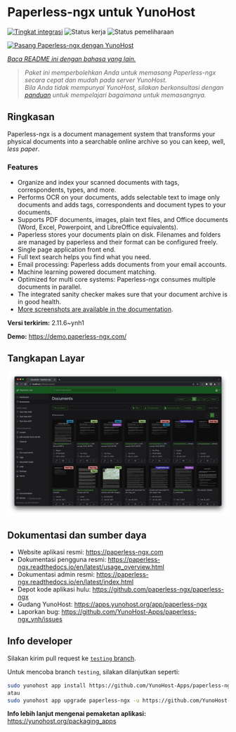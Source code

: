 <!--
N.B.: README ini dibuat secara otomatis oleh <https://github.com/YunoHost/apps/tree/master/tools/readme_generator>
Ini TIDAK boleh diedit dengan tangan.
-->

# Paperless-ngx untuk YunoHost

[![Tingkat integrasi](https://dash.yunohost.org/integration/paperless-ngx.svg)](https://ci-apps.yunohost.org/ci/apps/paperless-ngx/) ![Status kerja](https://ci-apps.yunohost.org/ci/badges/paperless-ngx.status.svg) ![Status pemeliharaan](https://ci-apps.yunohost.org/ci/badges/paperless-ngx.maintain.svg)

[![Pasang Paperless-ngx dengan YunoHost](https://install-app.yunohost.org/install-with-yunohost.svg)](https://install-app.yunohost.org/?app=paperless-ngx)

*[Baca README ini dengan bahasa yang lain.](./ALL_README.md)*

> *Paket ini memperbolehkan Anda untuk memasang Paperless-ngx secara cepat dan mudah pada server YunoHost.*  
> *Bila Anda tidak mempunyai YunoHost, silakan berkonsultasi dengan [panduan](https://yunohost.org/install) untuk mempelajari bagaimana untuk memasangnya.*

## Ringkasan

Paperless-ngx is a document management system that transforms your physical documents into a searchable online archive so you can keep, well, *less paper*.

### Features

* Organize and index your scanned documents with tags, correspondents, types, and more.
* Performs OCR on your documents, adds selectable text to image only documents and adds tags, correspondents and document types to your documents.
* Supports PDF documents, images, plain text files, and Office documents (Word, Excel, Powerpoint, and LibreOffice equivalents).
* Paperless stores your documents plain on disk. Filenames and folders are managed by paperless and their format can be configured freely.
* Single page application front end.
* Full text search helps you find what you need.
* Email processing: Paperless adds documents from your email accounts.
* Machine learning powered document matching.
* Optimized for multi core systems: Paperless-ngx consumes multiple documents in parallel.
* The integrated sanity checker makes sure that your document archive is in good health.
* [More screenshots are available in the documentation](https://paperless-ngx.readthedocs.io/en/latest/screenshots.html).


**Versi terkirim:** 2.11.6~ynh1

**Demo:** <https://demo.paperless-ngx.com/>

## Tangkapan Layar

![Tangkapan Layar pada Paperless-ngx](./doc/screenshots/documents-wchrome-dark.png)

## Dokumentasi dan sumber daya

- Website aplikasi resmi: <https://paperless-ngx.com>
- Dokumentasi pengguna resmi: <https://paperless-ngx.readthedocs.io/en/latest/usage_overview.html>
- Dokumentasi admin resmi: <https://paperless-ngx.readthedocs.io/en/latest/index.html>
- Depot kode aplikasi hulu: <https://github.com/paperless-ngx/paperless-ngx>
- Gudang YunoHost: <https://apps.yunohost.org/app/paperless-ngx>
- Laporkan bug: <https://github.com/YunoHost-Apps/paperless-ngx_ynh/issues>

## Info developer

Silakan kirim pull request ke [`testing` branch](https://github.com/YunoHost-Apps/paperless-ngx_ynh/tree/testing).

Untuk mencoba branch `testing`, silakan dilanjutkan seperti:

```bash
sudo yunohost app install https://github.com/YunoHost-Apps/paperless-ngx_ynh/tree/testing --debug
atau
sudo yunohost app upgrade paperless-ngx -u https://github.com/YunoHost-Apps/paperless-ngx_ynh/tree/testing --debug
```

**Info lebih lanjut mengenai pemaketan aplikasi:** <https://yunohost.org/packaging_apps>
